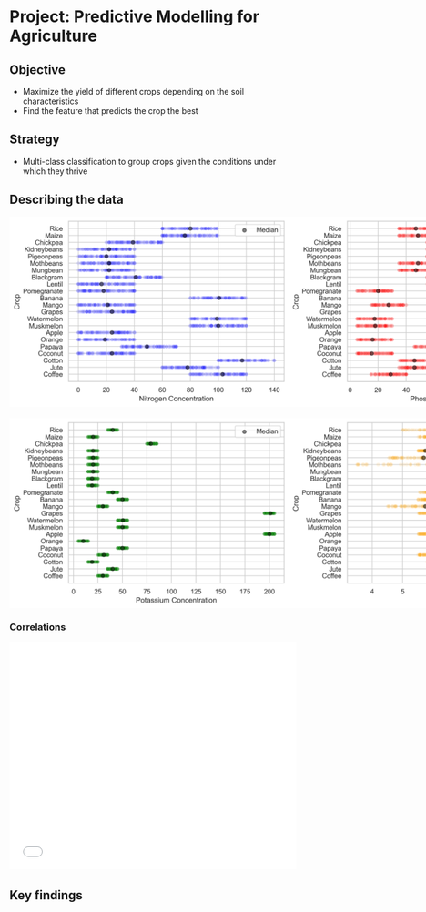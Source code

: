 # Project: Predictive Modelling for Agriculture

## Objective
- Maximize the yield of different crops depending on the soil characteristics
- Find the feature that predicts the crop the best

## Strategy
- Multi-class classification to group crops given the conditions under which they thrive

## Describing the data
<div style="display: flex; flex-direction : row;justify-content: space-around; align-items: center; margin-bottom: 20px;">
    <img src="output/scatters_nitrogen_concentration.png"
        alt="Scatter plot of nitrogen concentration"
        width=490/>
    <img src="output/scatters_phosphorous_concentration.png"
        alt="Scatter plot of phosphorous concentration"
        width=490/>
</div>

<div style="display: flex; flex-direction : row; justify-content: space-around; align-items: center">
    <img src="output/scatters_potassium_concentration.png"
        alt="Scatter plot of potassium concentration"
        width=490/>
    <img src="output/scatters_ph.png"
        alt="Scatter plot of PH values"
        width=490/>
</div>

### Correlations

<iframe src="output/concentrations_correlations.html" width="100%" height="400" style="border:none;"></iframe>

## Key findings